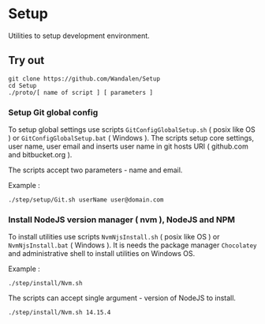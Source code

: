 # Setup

Utilities to setup development environment.

## Try out

```
git clone https://github.com/Wandalen/Setup
cd Setup
./proto/[ name of script ] [ parameters ]
```

### Setup Git global config

To setup global settings use scripts `GitConfigGlobalSetup.sh` ( posix like OS ) or `GitConfigGlobalSetup.bat` ( Windows ).
The scripts setup core settings, user name, user email and inserts user name in git hosts URI ( github.com and bitbucket.org ).

The scripts accept two parameters - name and email.

Example :

```
./step/setup/Git.sh userName user@domain.com
```

### Install NodeJS version manager ( nvm ), NodeJS and NPM

To install utilities use scripts `NvmNjsInstall.sh` ( posix like OS ) or `NvmNjsInstall.bat` ( Windows ).
It is needs the package manager `Chocolatey` and administrative shell to install utilities on Windows OS.

Example :

```
./step/install/Nvm.sh
```

The scripts can accept single argument - version of NodeJS to install.

```
./step/install/Nvm.sh 14.15.4
```

